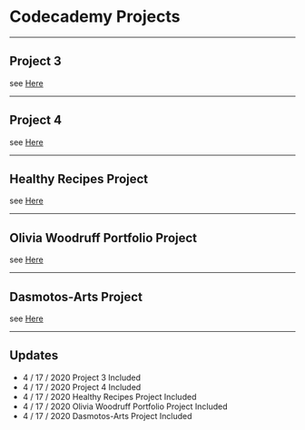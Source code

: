 # Codecademy Projects

----
## Project 3
see [Here](https://htmlpreview.github.io/?https://github.com/kamol-nazarov/Codecademy-Projects/blob/master/Project%20_3/index.html)

----
## Project 4
see [Here](https://htmlpreview.github.io/?https://github.com/kamol-nazarov/Codecademy-Projects/blob/master/Project%20_4/index.html)

----
## Healthy Recipes Project
see [Here](https://htmlpreview.github.io/?https://github.com/kamol-nazarov/Codecademy-Projects/blob/master/Healthy%20Recipes/index.html)

----
## Olivia Woodruff Portfolio Project
see [Here](https://github.com/kamol-nazarov/Codecademy-Projects/blob/master/Olivia%20Woodruff%20Portfolio/index.html)

----
## Dasmotos-Arts Project
see [Here](https://github.com/kamol-nazarov/Codecademy-Projects/blob/master/Dasmotos-Arts%20Project/index.html)

----
## Updates
* 4 / 17 / 2020 Project 3 Included
* 4 / 17 / 2020 Project 4 Included
* 4 / 17 / 2020 Healthy Recipes Project Included
* 4 / 17 / 2020 Olivia Woodruff Portfolio Project Included
* 4 / 17 / 2020 Dasmotos-Arts Project Included
